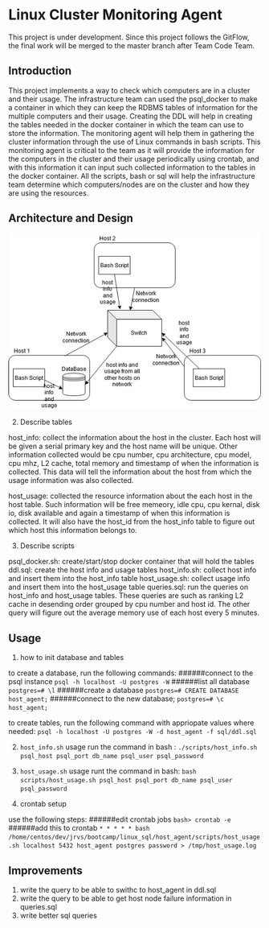 # Linux Cluster Monitoring Agent
This project is under development. Since this project follows the GitFlow, the final work will be merged to the master branch after Team Code Team.
## Introduction
This project implements a way to check which computers are in a cluster and their usage. The infrastructure team can used the psql_docker to make a container in which they can keep the RDBMS tables of information for the multiple computers and their usage. Creating the DDL will help in creating the tables needed in the docker container in which the team can use to store the information. The monitoring agent will help them in gathering the cluster information through the use of Linux commands in bash scripts. This monitoring agent is critical to the team as it will provide the information for the computers in the cluster and their usage periodically using crontab, and with this information it can input such collected information to the tables in the docker container. All the scripts, bash or sql will help the infrastructure team determine which computers/nodes are on the cluster and how they are using the resources.

## Architecture and Design
![cluster diagram](./assets/cluster_diagram.jpg)

2) Describe tables

host_info: collect the information about the host in the cluster. Each host will be given a serial primary key and the host name will be unique. Other information collected would be cpu number, cpu architecture, cpu model, cpu mhz, L2 cache, total memory and timestamp of when the information is collected. This data will tell the information about the host from which the usage information was also collected.

host_usage: collected the resource information about the each host in the host table. Such information will be free memeory, idle cpu, cpu kernal, disk io, disk available and again a timestamp of when this information is collected. It will also have the host_id from the host_info table to figure out which host this information belongs to.

3) Describe scripts

psql_docker.sh: create/start/stop docker container that will hold the tables
ddl.sql: create the host info and usage tables
host_info.sh: collect host info and insert them into the host_info table
host_usage.sh: collect usage info and insert them into the host_usage table
queries.sql: run the queries on host_info and host_usage tables. These queries are such as ranking L2 cache in desending order grouped by cpu number and host id. The other query will figure out the average memory use of each host every 5 minutes.

## Usage
1) how to init database and tables

to create a database, run the following commands:
######connect to the psql instance
`psql -h localhost -U postgres -W`
######list all database
`postgres=# \l`
######create a database
`postgres=# CREATE DATABASE host_agent;`
######connect to the new database;
`postgres=# \c host_agent;`

to create tables, run the following command with appriopate values where needed:
`psql -h localhost -U postgres -W -d host_agent -f sql/ddl.sql`

2) `host_info.sh` usage
run the command in bash : `./scripts/host_info.sh psql_host psql_port db_name psql_user psql_password`

3) `host_usage.sh` usage
runt the command in bash: `bash scripts/host_usage.sh psql_host psql_port db_name psql_user psql_password`

4) crontab setup

use the following steps:
######edit crontab jobs
`bash> crontab -e`
######add this to crontab
`* * * * * bash /home/centos/dev/jrvs/bootcamp/linux_sql/host_agent/scripts/host_usage.sh localhost 5432 host_agent postgres password > /tmp/host_usage.log`


## Improvements 
1) write the query to be able to swithc to host_agent in ddl.sql
2) write the query to be able to get host node failure information in queries.sql
3) write better sql queries

